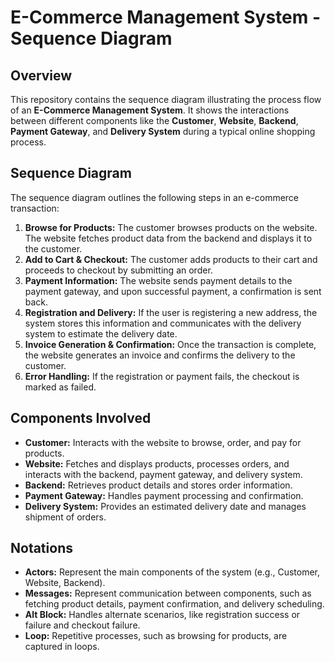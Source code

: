 # E-Commerce Management System - Sequence Diagram

## Overview

This repository contains the sequence diagram illustrating the process flow of an **E-Commerce Management System**. It shows the interactions between different components like the **Customer**, **Website**, **Backend**, **Payment Gateway**, and **Delivery System** during a typical online shopping process.

## Sequence Diagram

The sequence diagram outlines the following steps in an e-commerce transaction:

1. **Browse for Products:** The customer browses products on the website. The website fetches product data from the backend and displays it to the customer.
2. **Add to Cart & Checkout:** The customer adds products to their cart and proceeds to checkout by submitting an order.
3. **Payment Information:** The website sends payment details to the payment gateway, and upon successful payment, a confirmation is sent back.
4. **Registration and Delivery:** If the user is registering a new address, the system stores this information and communicates with the delivery system to estimate the delivery date.
5. **Invoice Generation & Confirmation:** Once the transaction is complete, the website generates an invoice and confirms the delivery to the customer.
6. **Error Handling:** If the registration or payment fails, the checkout is marked as failed.

## Components Involved

- **Customer:** Interacts with the website to browse, order, and pay for products.
- **Website:** Fetches and displays products, processes orders, and interacts with the backend, payment gateway, and delivery system.
- **Backend:** Retrieves product details and stores order information.
- **Payment Gateway:** Handles payment processing and confirmation.
- **Delivery System:** Provides an estimated delivery date and manages shipment of orders.

## Notations

- **Actors:** Represent the main components of the system (e.g., Customer, Website, Backend).
- **Messages:** Represent communication between components, such as fetching product details, payment confirmation, and delivery scheduling.
- **Alt Block:** Handles alternate scenarios, like registration success or failure and checkout failure.
- **Loop:** Repetitive processes, such as browsing for products, are captured in loops.
